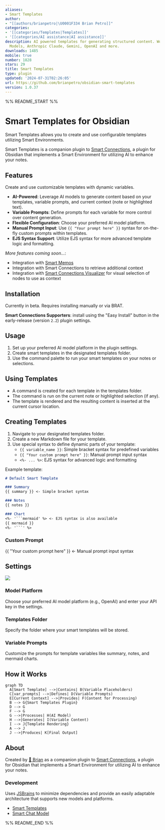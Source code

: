 ```yaml
---
aliases:
- Smart Templates
author:
- "[[authors/brianpetro|\U0001F334 Brian Petro]]"
categories:
- '[[categories/Templates|Templates]]'
- '[[categories/AI assistance|AI assistance]]'
description: AI powered templates for generating structured content. Works with Local
  Models, Anthropic Claude, Gemini, OpenAI and more.
downloads: 1485
mobile: true
number: 1828
stars: 29
title: Smart Templates
type: plugin
updated: '2024-07-31T02:26:05'
url: https://github.com/brianpetro/obsidian-smart-templates
version: 1.0.37
---
```


%% README_START %%

# Smart Templates for Obsidian

Smart Templates allows you to create and use configurable templates utilizing Smart Environments.

Smart Templates is a companion plugin to [Smart Connections](https://github.com/brianpetro/obsidian-smart-connections/), a plugin for Obsidian that implements a Smart Environment for utilizing AI to enhance your notes.

## Features

Create and use customizable templates with dynamic variables.

- **AI-Powered**: Leverage AI models to generate content based on your templates, variable prompts, and current context (note or highlighted text).
- **Variable Prompts**: Define prompts for each variable for more control over content generation.
- **Flexible Configuration**: Choose your preferred AI model platform.
- **Manual Prompt Input**: Use `{{ "Your prompt here" }}` syntax for on-the-fly custom prompts within templates.
- **EJS Syntax Support**: Utilize EJS syntax for more advanced template logic and formatting.

*More features coming soon...*:
- Integration with [Smart Memos](https://github.com/Mossy1022/Smart-Memos)
- Integration with Smart Connections to retrieve additional context
- Integration with [Smart Connections Visualizer](https://github.com/Mossy1022/Smart-Connections-Visualizer) for visual selection of nodes to use as context

## Installation

Currently in beta. Requires installing manually or via BRAT.

**Smart Connections Supporters**: install using the "Easy Install" button in the early-release (version `2.2`) plugin settings.

## Usage

1. Set up your preferred AI model platform in the plugin settings.
2. Create smart templates in the designated templates folder.
3. Use the command palette to run your smart templates on your notes or selections.

## Using Templates
- A command is created for each template in the templates folder.
- The command is run on the current note or highlighted selection (if any).
- The template is rendered and the resulting content is inserted at the current cursor location.

## Creating Templates

1. Navigate to your designated templates folder.
2. Create a new Markdown file for your template.
3. Use special syntax to define dynamic parts of your template:
   - `{{ variable_name }}`: Simple bracket syntax for predefined variables
   - `{{ "Your custom prompt here" }}`: Manual prompt input syntax
   - `<%- ... %>`: EJS syntax for advanced logic and formatting

Example template:
```markdown
# Default Smart Template

### Summary
{{ summary }} <- Simple bracket syntax

### Notes
{{ notes }}

### Chart
<%- '```mermaid' %> <- EJS syntax is also available
{{ mermaid }}
<%- '```' %>
```

### Custom Prompt
{{ "Your custom prompt here" }} <- Manual prompt input syntax

## Settings
![](https://raw.githubusercontent.com/brianpetro/obsidian-smart-templates/HEAD/assets/Smart%20Templates%20Settings.png)

### Model Platform

Choose your preferred AI model platform (e.g., OpenAI) and enter your API key in the settings.

### Templates Folder

Specify the folder where your smart templates will be stored.

### Variable Prompts

Customize the prompts for template variables like summary, notes, and mermaid charts.

## How it Works

```mermaid
graph TD
  A[Smart Template] -->|Contains| B(Variable Placeholders)
  C[var_prompts] -->|Defines| D(Variable Prompts)
  E[Current Context] -->|Provides| F(Content for Processing)
  B --> G{Smart Templates Plugin}
  D --> G
  F --> G
  G -->|Processes| H(AI Model)
  H -->|Generates| I(Variable Content)
  I --> J{Template Rendering}
  A --> J
  J -->|Produces| K[Final Output]
```

## About

Created by [🌴 Brian](https://x.com/wfhbrian) as a companion plugin to [Smart Connections](https://github.com/brianpetro/obsidian-smart-connections/), a plugin for Obsidian that implements a Smart Environment for utilizing AI to enhance your notes.

### Development

Uses [JSBrains](https://jsbrains.org/) to minimize dependencies and provide an easily adaptable architecture that supports new models and platforms.

- [Smart Templates](https://github.com/brianpetro/jsbrains/tree/main/smart-templates)
- [Smart Chat Model](https://github.com/brianpetro/jsbrains/tree/main/smart-chat-model)



%% README_END %%